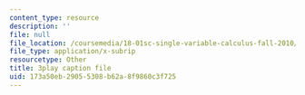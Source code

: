 ```yaml
---
content_type: resource
description: ''
file: null
file_location: /coursemedia/18-01sc-single-variable-calculus-fall-2010/173a50eb29055308b62a8f9860c3f725_ryLdyDrBfvI.vtt
file_type: application/x-subrip
resourcetype: Other
title: 3play caption file
uid: 173a50eb-2905-5308-b62a-8f9860c3f725
---
```

